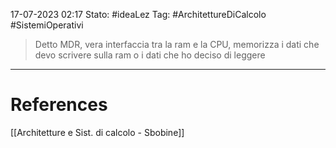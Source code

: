 17-07-2023 02:17
Stato: #ideaLez 
Tag: #ArchitettureDiCalcolo #SistemiOperativi

> Detto MDR, vera interfaccia tra la ram e la CPU, memorizza i dati che devo scrivere sulla ram o i dati che ho deciso di leggere

---
# References 
[[Architetture e Sist. di calcolo - Sbobine]]

